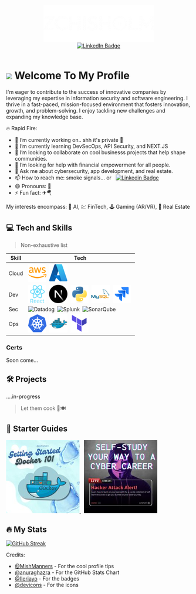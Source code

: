 <div id="header" align="center">
  <img src="./logo-gif.gif" width="300"/> <br>
  <div id="badges">
    <a href="https://linkedin.com/in/zchisholm">
      <img src="https://img.shields.io/badge/LinkedIn-blue?style=for-the-badge&logo=linkedin&logoColor=white" alt="LinkedIn Badge"/>
    </a>
  </div>
  <img src="https://komarev.com/ghpvc/?username=zchisholm&style=flat-square&color=blue" alt=""/>
</div>

# <img src="https://media.giphy.com/media/hvRJCLFzcasrR4ia7z/giphy.gif" width="30px"/> Welcome To My Profile

I'm eager to contribute to the success of innovative companies by leveraging my expertise in information security and software engineering. I thrive in a fast-paced, mission-focused environment that fosters innovation, growth, and problem-solving. I enjoy tackling new challenges and expanding my knowledge base.

🔥 Rapid Fire:

- 🔭 I’m currently working on.. shh it's private 🤫
- 🌱 I’m currently learning DevSecOps, API Security, and NEXT.JS
- 👯 I’m looking to collaborate on cool businesss projects that help shape communities.
- 🤔 I’m looking for help with financial empowerment for all people.
- 💬 Ask me about cybersecurity, app development, and real estate.
- 📫 How to reach me: smoke signals... or &nbsp; [![Linkedin Badge](https://img.shields.io/badge/-zchisholm-blue?style=flat&logo=Linkedin&logoColor=white)](https://www.linkedin.com/in/zchisholm)&nbsp;
- 😄 Pronouns: 🤨
- ⚡ Fun fact: ✈🪂

My interests encompass: 🤖 AI, 💹 FinTech, 🕹 Gaming (AR/VR), 🏡 Real Estate 


## 💻 Tech and Skills
> Non-exhaustive list

| Skill         | Tech         |
| ------------- | -------------------------------------------------------------------------------------------------------------------------------------------------------------------------------------------------------------------------------------------------------------------------------------------------------------------------- |
| Cloud         | <img src="https://github.com/devicons/devicon/blob/master/icons/amazonwebservices/amazonwebservices-plain-wordmark.svg" title="AWS" alt="AWS" width="50" height="50"/>&nbsp; <img src="https://github.com/devicons/devicon/blob/master/icons/azure/azure-original.svg" title="Azure" alt="Azure" width="50" height="50"/>&nbsp;  |
| Dev           | <img src="https://github.com/devicons/devicon/blob/master/icons/react/react-original-wordmark.svg" title="React" alt="React" width="50" height="50"/>&nbsp; <img src="https://github.com/devicons/devicon/blob/master/icons/nextjs/nextjs-original.svg" title="Next" alt="Next" width="50" height="50"/>&nbsp; <img src="https://github.com/devicons/devicon/blob/master/icons/python/python-original.svg" title="Python" alt="Python" width="50" height="50"/>&nbsp; <img src="https://github.com/devicons/devicon/blob/master/icons/mysql/mysql-original-wordmark.svg" title="MySQL"  alt="MySQL" width="50" height="50"/>&nbsp; <img src="https://github.com/devicons/devicon/blob/master/icons/jira/jira-original.svg" title="Jira"  alt="Jira" width="50" height="50"/>&nbsp; |
| Sec           | ![Datadog](https://img.shields.io/badge/datadog-%23632CA6.svg?style=for-the-badge&logo=datadog&logoColor=white)&nbsp; ![Splunk](https://img.shields.io/badge/splunk-%23000000.svg?style=for-the-badge&logo=splunk&logoColor=white)&nbsp; ![SonarQube](https://img.shields.io/badge/SonarQube-black?style=for-the-badge&logo=sonarqube&logoColor=4E9BCD)&nbsp; |
| Ops           | <img src="https://github.com/devicons/devicon/blob/master/icons/kubernetes/kubernetes-original.svg" title="k8s" alt="k8s" width="50" height="50"/>&nbsp; <img src="https://github.com/devicons/devicon/blob/master/icons/docker/docker-original.svg" title="Docker" alt="Docker" width="50" height="50"/>&nbsp; <img src="https://github.com/devicons/devicon/blob/master/icons/terraform/terraform-original.svg" title="Terraform" alt="Terraform" width="50" height="50"/>&nbsp; |

### Certs
Soon come...

## 🛠 Projects
....in-progress
> Let them cook 🍳🍽

## 📖 Starter Guides
<div id="starter-guides">
  <a href="https://github.com/zchisholm/TKH-Group-2-Docker">
    <img src="./Getting-Started-Docker-ZC.jpg" width="200" alt="Getting Started with Docker"/>
  </a>&nbsp;
  <a href="https://github.com/zchisholm/starting-in-cyber-guide">
    <img src="./Self-Study-Cyber-ZC.jpg" width="200" alt="Self Study Cyber Guide"/>
  </a>
</div>

## 🔥 My Stats
<!-- [![Zedd's GitHub stats](https://github-readme-stats.vercel.app/api?username=zchisholm)](https://github.com/anuraghazra/github-readme-stats) -->

[![GitHub Streak](https://github-readme-streak-stats.herokuapp.com?user=zchisholm&theme=tokyonight&exclude_days=Sun%2CSat)](https://git.io/streak-stats)

Credits:
- [@MishManners](https://github.com/mishmanners/MishManners) - For the cool profile tips
- [@anuraghazra](https://github.com/anuraghazra) -  For the GitHub Stats Chart
- [@Ileriayo](https://github.com/Ileriayo/) - For the badges
- [@devicons](https://github.com/devicons/) - For the icons
